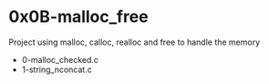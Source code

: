 # 0x0B-malloc_free

Project using malloc, calloc, realloc and free to handle the memory 

  - 0-malloc_checked.c
  - 1-string_nconcat.c



